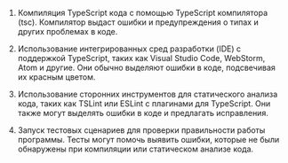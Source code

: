 
1. Компиляция TypeScript кода с помощью TypeScript компилятора (tsc). Компилятор выдаст ошибки и предупреждения о типах и других проблемах в коде.
    
2. Использование интегрированных сред разработки (IDE) с поддержкой TypeScript, таких как Visual Studio Code, WebStorm, Atom и другие. Они обычно выделяют ошибки в коде, подсвечивая их красным цветом.
    
3. Использование сторонних инструментов для статического анализа кода, таких как TSLint или ESLint с плагинами для TypeScript. Они также могут выделять ошибки в коде и предлагать исправления.
    
4. Запуск тестовых сценариев для проверки правильности работы программы. Тесты могут помочь выявить ошибки, которые не были обнаружены при компиляции или статическом анализе кода.
